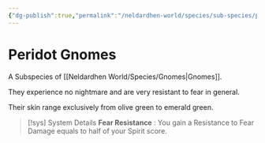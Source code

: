 ```yaml
---
{"dg-publish":true,"permalink":"/neldardhen-world/species/sub-species/peridot-gnomes/"}
---
```


# Peridot Gnomes
A Subspecies of [[Neldardhen World/Species/Gnomes\|Gnomes]].

They experience no nightmare and are very resistant to fear in general.  
  
Their skin range exclusively from olive green to emerald green.

> [!sys] System Details
> **Fear Resistance** : You gain a Resistance to Fear Damage equals to half of your Spirit score. 